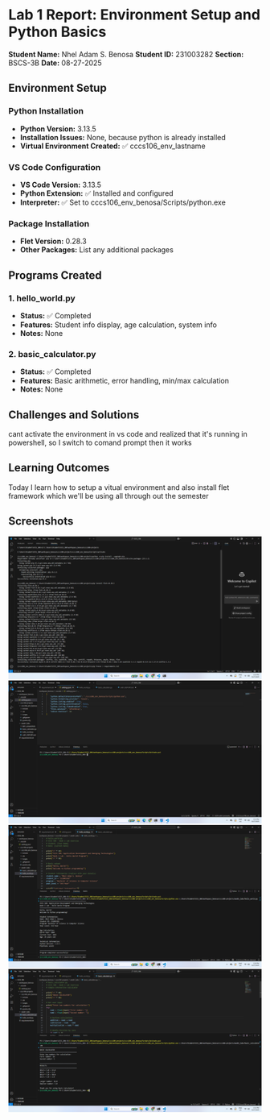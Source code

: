 # Lab 1 Report: Environment Setup and Python Basics

**Student Name:** Nhel Adam S. Benosa
**Student ID:** 231003282
**Section:** BSCS-3B
**Date:** 08-27-2025

## Environment Setup

### Python Installation
- **Python Version:** 3.13.5
- **Installation Issues:** None, because python is already installed
- **Virtual Environment Created:** ✅ cccs106_env_lastname

### VS Code Configuration
- **VS Code Version:** 3.13.5
- **Python Extension:** ✅ Installed and configured
- **Interpreter:** ✅ Set to cccs106_env_benosa/Scripts/python.exe

### Package Installation
- **Flet Version:** 0.28.3
- **Other Packages:** List any additional packages

## Programs Created

### 1. hello_world.py
- **Status:** ✅ Completed
- **Features:** Student info display, age calculation, system info
- **Notes:** None

### 2. basic_calculator.py
- **Status:** ✅ Completed
- **Features:** Basic arithmetic, error handling, min/max calculation
- **Notes:** None

## Challenges and Solutions

cant activate the environment in vs code and realized that it's running in powershell, so I switch to comand prompt then it works

## Learning Outcomes

Today I learn how to setup a vitual environment and also install flet framework which we'll be using all through out the semester

## Screenshots
![alt text](lab1_screenshots/environment_setup.png)
![alt text](lab1_screenshots/vscode_setup.png)
![alt text](lab1_screenshots/hello_world_output.png)
![alt text](lab1_screenshots/basic_calculator_output.png)